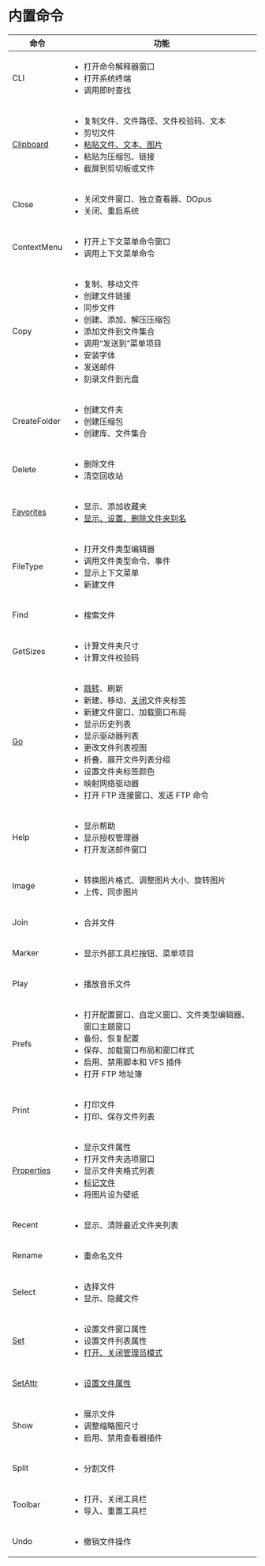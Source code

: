 # 内置命令
命令 | 功能
--- | ---
CLI | <ul><li>打开命令解释器窗口</li><li>打开系统终端</li><li>调用即时查找</li></ul>
[Clipboard](Clipboard.md) | <ul><li>复制文件、文件路径、文件校验码、文本</li><li>剪切文件</li><li>[粘贴文件、文本、图片](Clipboard.md#粘贴文件文本图片)</li><li>粘贴为压缩包、链接</li><li>截屏到剪切板或文件</li></ul>
Close | <ul><li>关闭文件窗口、独立查看器、DOpus</li><li>关闭、重启系统</li></ul>
ContextMenu | <ul><li>打开上下文菜单命令窗口</li><li>调用上下文菜单命令</li></ul>
Copy | <ul><li>复制、移动文件</li><li>创建文件链接</li><li>同步文件</li><li>创建、添加、解压压缩包</li><li>添加文件到文件集合</li><li>调用“发送到”菜单项目</li><li>安装字体</li><li>发送邮件</li><li>刻录文件到光盘</li></ul>
CreateFolder | <ul><li>创建文件夹</li><li>创建压缩包</li><li>创建库、文件集合</li></ul>
Delete | <ul><li>删除文件</li><li>清空回收站</li></ul>
[Favorites](Favorites.md) | <ul><li>显示、添加收藏夹</li><li>[显示、设置、删除文件夹别名](Favorites.md#显示设置删除文件夹别名)</li></ul>
FileType | <ul><li>打开文件类型编辑器</li><li>调用文件类型命令、事件</li><li>显示上下文菜单</li><li>新建文件</li></ul>
Find | <ul><li>搜索文件</li></ul>
GetSizes | <ul><li>计算文件夹尺寸</li><li>计算文件校验码</li></ul>
[Go](Go.md) | <ul><li>[跳转](Go.md#跳转)、刷新</li><li>新建、移动、[关闭](Go.md#关闭文件夹标签)文件夹标签</li><li>新建文件窗口、加载窗口布局</li><li>显示历史列表</li><li>显示驱动器列表</li><li>更改文件列表视图</li><li>折叠、展开文件列表分组</li><li>设置文件夹标签颜色</li><li>映射网络驱动器</li><li>打开 FTP 连接窗口、发送 FTP 命令</li></ul>
Help | <ul><li>显示帮助</li><li>显示授权管理器</li><li>打开发送邮件窗口</li></ul>
Image | <ul><li>转换图片格式、调整图片大小、旋转图片</li><li>上传、同步图片</li></ul>
Join | <ul><li>合并文件</li></ul>
Marker | <ul><li>显示外部工具栏按钮、菜单项目</li></ul>
Play | <ul><li>播放音乐文件</li></ul>
Prefs | <ul><li>打开配置窗口、自定义窗口、文件类型编辑器、窗口主题窗口</li><li>备份、恢复配置</li><li>保存、加载窗口布局和窗口样式</li><li>启用、禁用脚本和 VFS 插件</li><li>打开 FTP 地址簿</li></ul>
Print | <ul><li>打印文件</li><li>打印、保存文件列表</li></ul>
[Properties](Properties.md) | <ul><li>显示文件属性</li><li>打开文件夹选项窗口</li><li>显示文件夹格式列表</li><li>[标记文件](Properties.md#标记文件)</li><li>将图片设为壁纸</li></ul>
Recent | <ul><li>显示、清除最近文件夹列表</li></ul>
Rename | <ul><li>重命名文件</li></ul>
Select | <ul><li>选择文件</li><li>显示、隐藏文件</li></ul>
[Set](Set.md) | <ul><li>设置文件窗口属性</li><li>设置文件列表属性</li><li>[打开、关闭管理员模式](Set.md#打开关闭管理员模式)</li></ul>
[SetAttr](SetAttr.md) | <ul><li>[设置文件属性](SetAttr.md)</li></ul>
Show | <ul><li>展示文件</li><li>调整缩略图尺寸</li><li>启用、禁用查看器插件</li></ul>
Split | <ul><li>分割文件</li></ul>
Toolbar | <ul><li>打开、关闭工具栏</li><li>导入、重置工具栏</li></ul>
Undo | <ul><li>撤销文件操作</li></ul>